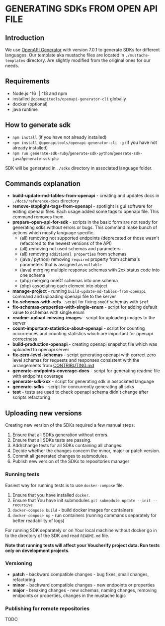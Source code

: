 # GENERATING SDKs FROM OPEN API FILE

## Introduction

We use [OpenAPI Generator](https://github.com/OpenAPITools/openapi-generator) with version 7.0.1
to generate SDKs for different languages.
Our template aka mustache files are located in `./mustache-templates` directory. 
Are slightly modified from the original ones for our needs.

## Requirements

- Node.js ^16 || ^18 and npm
- installed `@openapitools/openapi-generator-cli` globally
- docker (optional)
- java runtime

## How to generate sdk

- `npm install` (if you have not already installed)
- `npm install @openapitools/openapi-generator-cli -g` (if you have not already installed)
- `npm run generate-sdk-ruby`/`generate-sdk-python`/`generate-sdk-java`/`generate-sdk-php`

SDK will be generated in `./sdks` directory in associated language folder.


## Commands explanation

- **build-update-md-tables-from-openapi** - creating and updates docs in `./docs/reference-docs` directory
- **remove-stoplight-tags-from-openapi** - spotlight is gui software for editing openapi files. Each usage added some tags to openapi file. This command removes them.  
- **prepare-open-api-for-sdk** - scripts in the basic form are not ready for generating sdks without errors or bugs. This command make bunch of actions which mostly language specific.
  - (all) removing not supported endpoints (deprecated or those wasn't refactored to the newest versions of the API)
  - (all) removing not used schemas and parameters 
  - (all) removing `additional properties` from schemas
  - (java / python) removing `required` property from schema's parameters that is assigned as `nullable`
  - (java) merging multiple response schemas with 2xx status code into one schema
  - (php) merging oneOf schemas into one schema
  - (php) associating each element into object
- **manage-project** - running `build-update-md-tables-from-openapi` command and uploading openapi file to the server
- **fix-schemas-with-refs** - script for fixing `oneOf` schemas with `$ref`
- **fix-schemas-properties-with-single-enum** - script for adding default value to schemas with single enum
- **readme-upload-missing-images** - script for uploading images to the server
- **count-important-statistics-about-openapi** - script for counting occurrences and counting statistics which are important for openapi correctness
- **build-production-openapi** - creating openapi snapshot file which was uploaded to openapi server 
- **fix-zero-level-schemas** - script generating openapi with correct zero level schemas for requests and responses consistent with the arrangements from [CONTRIBUTING.md](CONTRIBUTING.md#naming-convention)
- **generate-endpoints-coverage-docs** - script for generating readme file with endpoints coverage
- **generate-sdk-xxx** - script for generating sdk in associated language 
- **generate-sdks** - script for concurrently generating all sdks
- **test** - tests are used to check openapi schema didn't change after scripts refactoring

## Uploading new versions

Creating new version of the SDKs required a few manual steps:
1. Ensure that all SDKs generation without errors.
2. Ensure that all SDKs tests are passing.
3. Add/change tests for all SDKs containing all changes.
4. Decide whether the changes concern the minor, major or patch version.
5. Commit all generated changes to submodules. 
6. Publish new version of the SDKs to repositories manager

### Running tests

Easiest way for running tests is to use `docker-compose` file.
1. Ensure that you have installed `docker`.
2. Ensure that You have init submodules `git submodule update --init --recursive`
3. `docker-compose build` - build docker images for containers
4. `docker-compose up` - run containers (running commands separately for better readability of logs)

For running SDK separately or on Your local machine without docker go in to the directory of the SDK and read `README.md` file.

**Note that running tests will affect your Voucherify project data. Run tests only on development projects.**

### Versioning 

- **patch** - backward compatible changes - bug fixes, small changes, refactoring
- **minor** - backward compatible changes - new endpoints or properties
- **major** - breaking changes - new schemas, naming changes, removing endpoints or properties, changes in the mustache logic


### Publishing for remote repositories 

TODO
